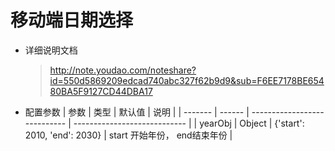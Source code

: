 # 移动端日期选择
+ 详细说明文档
    > http://note.youdao.com/noteshare?id=550d5869209edcad740abc327f62b9d9&sub=F6EE7178BE65480BA5F9127CD44DBA17
+ 配置参数
     | 参数    | 类型   | 默认值                       | 说明                         |
     | ------- | ------ | ---------------------------- | ---------------------------- |
     | yearObj | Object | {'start': 2010, 'end': 2030} | start 开始年份， end结束年份 |